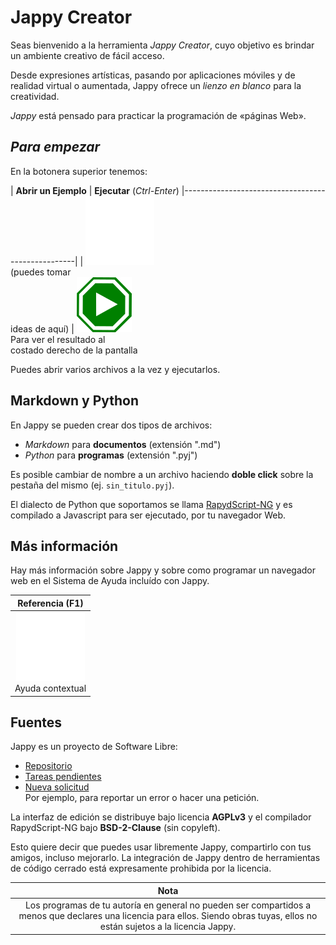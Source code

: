 
Jappy Creator
==============

Seas bienvenido a la herramienta *Jappy Creator*, cuyo objetivo es brindar un ambiente creativo de fácil acceso.

Desde expresiones artísticas, pasando por aplicaciones móviles y de realidad virtual o aumentada, Jappy ofrece un *lienzo en blanco* para la creatividad.

*Jappy* está pensado para practicar la programación de «páginas Web». 

## *Para empezar* 

En la botonera superior tenemos:

| **Abrir un Ejemplo** |  **Ejecutar** (*Ctrl-Enter*)
|---------------------------------------------------|
| ![Cargar Ejemplo](icons/load-example.svg) <br> (puedes tomar<br>ideas de aquí) | ![Ejecutar](icons/run_color.svg) <br> Para ver el resultado al<br>costado derecho de la pantalla

Puedes abrir varios archivos a la vez y ejecutarlos.

## Markdown y Python

En Jappy se pueden crear dos tipos de archivos:

- *Markdown* para **documentos** (extensión ".md")
- *Python* para **programas** (extensión ".pyj")

Es posible cambiar de nombre a un archivo haciendo **doble click** sobre la pestaña del mismo (ej. `sin_titulo.pyj`).

El dialecto de Python que soportamos se llama [RapydScript-NG](https://github.com/kovidgoyal/rapydscript-ng) y es compilado a Javascript para ser ejecutado, por tu navegador Web.

## Más información

Hay más información sobre Jappy y sobre como programar un navegador web en el Sistema de Ayuda incluído con Jappy.

|Referencia (F1)|
|---|
|![Referencia](icons/toolbar-book.svg) <br> Ayuda contextual <br> 

## Fuentes

Jappy es un proyecto de Software Libre:

- [Repositorio](https://gitlab.com/fuentelibre/Jappy)
- [Tareas pendientes](https://gitlab.com/fuentelibre/Jappy/issues)
- [Nueva solicitud](https://gitlab.com/fuentelibre/Jappy/issues/new) <br> Por ejemplo, para reportar un error o hacer una petición.

La interfaz de edición se distribuye bajo licencia **AGPLv3** y el compilador RapydScript-NG bajo **BSD-2-Clause** (sin copyleft).

Esto quiere decir que puedes usar libremente Jappy, compartirlo con tus amigos, incluso mejorarlo. La integración de Jappy dentro de herramientas de código cerrado está expresamente prohibida por la licencia.

| Nota
|------
|Los programas de tu autoría en general no pueden ser compartidos a menos que declares una licencia para ellos. Siendo obras tuyas, ellos no están sujetos a la licencia Jappy.

<style>
    img {background-color: black}
    table {text-align: center;}
</style>